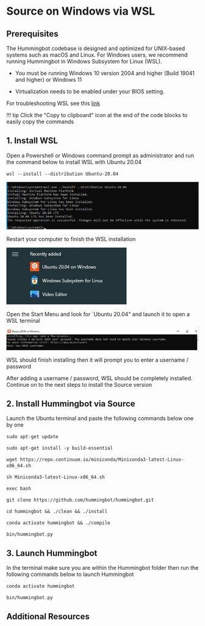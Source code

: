 # Source on Windows via WSL

## Prerequisites

The Hummingbot codebase is designed and optimized for UNIX-based systems such as macOS and Linux. For Windows users, we recommend running Hummingbot in Windows Subsystem for Linux (WSL).

- You must be running Windows 10 version 2004 and higher (Build 19041 and higher) or Windows 11

- Virtualization needs to be enabled under your BIOS setting.

For troubleshooting WSL see this [link](https://learn.microsoft.com/en-us/windows/wsl/troubleshooting#installation-issues)

!!! tip
    Click the "Copy to clipboard" icon at the end of the code blocks to easily copy the commands

## 1. Install WSL

Open a Powershell or Windows command prompt as administrator and run the command below to install WSL with Ubuntu 20.04

```
wsl --install --distribution Ubuntu-20.04
```

![WSL Install](../assets/wsl-install.jpg)

Restart your computer to finish the WSL installation

![Ubuntu](../assets/ubuntu.jpg)

Open the Start Menu and look for `Ubuntu 20.04" and launch it to open a WSL terminal

![Username prompt](../assets/wsl-username.jpg)

WSL should finish installing then it will prompt you to enter a username / password

After adding a username / password, WSL should be completely installed. Continue on to the next steps to install the Source version

## 2. Install Hummingbot via Source

Launch the Ubuntu terminal and paste the following commands below one by one

```
sudo apt-get update
```

```
sudo apt-get install -y build-essential
```

```
wget https://repo.continuum.io/miniconda/Miniconda3-latest-Linux-x86_64.sh
```

```
sh Miniconda3-latest-Linux-x86_64.sh
```

```
exec bash
```

```
git clone https://github.com/hummingbot/hummingbot.git
```

```
cd hummingbot && ./clean && ./install
```

```
conda activate hummingbot && ./compile
```

```
bin/hummingbot.py
```

## 3. Launch Hummingbot

In the terminal make sure you are within the Hummingbot folder then run the following commands below to launch Hummingbot

```
conda activate hummingbot
```

```
bin/hummingbot.py
```

## Additional Resources
